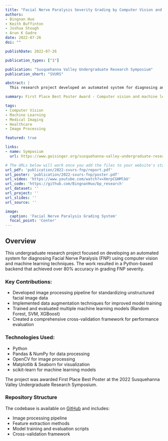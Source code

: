 ```yaml
---
title: "Facial Nerve Paralysis Severity Grading by Computer Vision and Machine Learning"
authors:
- Bingnan Huo
- Keith Buffinton
- Joshua Stough
- Arun K Gadre
date: 2022-07-26
doi: ""

publishDate: 2022-07-26

publication_types: ["1"]

publication: "Susquehanna Valley Undergraduate Research Symposium"
publication_short: "SVURS"

abstract: |
  This research project developed an automated system for diagnosing and grading the severity of Facial Nerve Paralysis (FNP) using computer vision and machine learning techniques. The system achieved over 80% accuracy in grading FNP severity by processing facial images. We implemented image processing techniques to standardize unstructured data and trained multiple machine learning models including Random Forest, SVM, and XGBoost, with comprehensive cross-validation for performance evaluation.

summary: First Place Best Poster Award - Computer vision and machine learning approach for automated grading of facial nerve paralysis severity.

tags:
- Computer Vision
- Machine Learning
- Medical Imaging
- Healthcare
- Image Processing

featured: true

links:
- name: Symposium
  url: https://www.geisinger.org/susquehanna-valley-undergraduate-research-symposium

# The URLs below will work once you add the files to your website's static folder
url_pdf: 'publication/2022-svurs-fnp/report.pdf'
url_poster: 'publication/2022-svurs-fnp/poster.pdf'
url_video: 'https://www.youtube.com/watch?v=XmrpCGHMlbU'
url_code: 'https://github.com/BingnanHuo/bp_research'
url_dataset: ''
url_project: ''
url_slides: ''
url_source: ''

image:
  caption: 'Facial Nerve Paralysis Grading System'
  focal_point: 'Center'
---
```


## Overview

This undergraduate research project focused on developing an automated system for diagnosing Facial Nerve Paralysis (FNP) using computer vision and machine learning techniques. The work resulted in a Python-based backend that achieved over 80% accuracy in grading FNP severity.

### Key Contributions:
- Developed image processing pipeline for standardizing unstructured facial image data
- Implemented data augmentation techniques for improved model training
- Trained and evaluated multiple machine learning models (Random Forest, SVM, XGBoost)
- Created a comprehensive cross-validation framework for performance evaluation

### Technologies Used:
- Python
- Pandas & NumPy for data processing
- OpenCV for image processing
- Matplotlib & Seaborn for visualization
- scikit-learn for machine learning models

The project was awarded First Place Best Poster at the 2022 Susquehanna Valley Undergraduate Research Symposium.

### Repository Structure
The codebase is available on [GitHub](https://github.com/BingnanHuo/bp_research) and includes:
- Image processing pipeline
- Feature extraction methods
- Model training and evaluation scripts
- Cross-validation framework